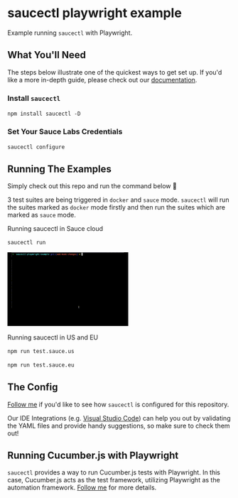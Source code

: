 # saucectl playwright example

Example running `saucectl` with Playwright.

## What You'll Need

The steps below illustrate one of the quickest ways to get set up. If you'd like a more in-depth guide, please check out
our [documentation](https://docs.saucelabs.com/dev/cli/saucectl/#installing-saucectl).

### Install `saucectl`

```shell
npm install saucectl -D
```

### Set Your Sauce Labs Credentials

```shell
saucectl configure
```

## Running The Examples
Simply check out this repo and run the command below :rocket:

3 test suites are being triggered in `docker` and `sauce` mode. `saucectl` will run the suites marked as `docker` mode firstly and then run the suites which are marked as `sauce` mode.

Running saucectl in Sauce cloud

```bash
saucectl run
```

![running example](assets/playwright-example.gif)

Running saucectl in US and EU

```bash
npm run test.sauce.us
```

```bash
npm run test.sauce.eu
```

## The Config

[Follow me](.sauce/config.yml) if you'd like to see how `saucectl` is configured for this repository.

Our IDE Integrations (e.g. [Visual Studio Code](https://docs.saucelabs.com/dev/cli/saucectl/usage/ide/vscode)) can help you out by validating the YAML files and provide handy suggestions, so make sure to check them out!

## Running Cucumber.js with Playwright
`saucectl` provides a way to run Cucumber.js tests with Playwright. In this case, Cucumber.js acts as the test framework, utilizing Playwright as the automation framework. [Follow me](./examples/cucumber/README.md) for more details.
